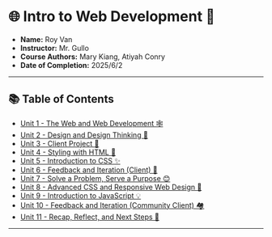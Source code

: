 # 🌐 Intro to Web Development 🤖

- **Name:** Roy Van
- **Instructor:** Mr. Gullo
- **Course Authors:** Mary Kiang, Atiyah Conry
- **Date of Completion:** 2025/6/2

---

## 📚 Table of Contents


- [Unit 1 - The Web and Web Development 🕸️](https://github.com/spacerideowo/WebDev-Coursework-Roy-Van-/tree/main/Unit-1)
- [Unit 2 - Design and Design Thinking 🤔](https://github.com/spacerideowo/WebDev-Coursework-Roy-Van-/tree/main/Unit-2)
- [Unit 3 - Client Project 🤝](https://github.com/spacerideowo/WebDev-Coursework-Roy-Van-/tree/main/Unit-3)
- [Unit 4 - Styling with HTML 🎨](https://github.com/spacerideowo/WebDev-Coursework-Roy-Van-/tree/main/Unit-4)
- [Unit 5 - Introduction to CSS ✨](https://github.com/spacerideowo/WebDev-Coursework-Roy-Van-/tree/main/Unit-5)
- [Unit 6 - Feedback and Iteration (Client) 🔄](https://github.com/spacerideowo/WebDev-Coursework-Roy-Van-/tree/main/Unit-6)
- [Unit 7 - Solve a Problem, Serve a Purpose 😊](https://github.com/spacerideowo/WebDev-Coursework-Roy-Van-/tree/main/Unit-7)
- [Unit 8 - Advanced CSS and Responsive Web Design 📱](https://github.com/spacerideowo/WebDev-Coursework-Roy-Van-/tree/main/Unit-8)
- [Unit 9 - Introduction to JavaScript 💡](https://github.com/spacerideowo/WebDev-Coursework-Roy-Van-/tree/main/Unit-9)
- [Unit 10 - Feedback and Iteration (Community Client) 🏘️](https://github.com/spacerideowo/WebDev-Coursework-Roy-Van-/tree/main/Unit-10)
- [Unit 11 - Recap, Reflect, and Next Steps 🏁](https://github.com/spacerideowo/WebDev-Coursework-Roy-Van-/tree/main/Unit-11)

---